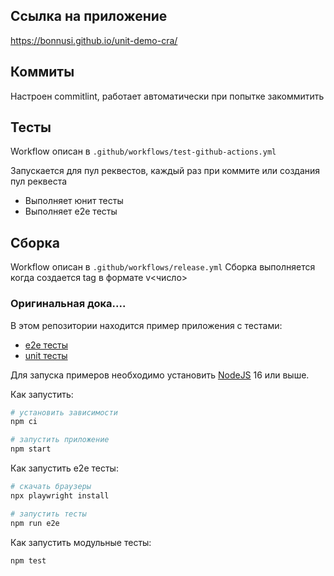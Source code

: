 ## Ссылка на приложение

https://bonnusi.github.io/unit-demo-cra/
## Коммиты

Настроен commitlint, работает автоматически при попытке закоммитить 

## Тесты

Workflow описан в `.github/workflows/test-github-actions.yml`

Запускается для пул реквестов, каждый раз при коммите или создания пул реквеста

- Выполняет юнит тесты
- Выполняет e2e тесты

## Сборка

Workflow описан в `.github/workflows/release.yml`
Сборка выполняется когда создается tag в формате v<число>

### Оригинальная дока....

В этом репозитории находится пример приложения с тестами:

- [e2e тесты](e2e/example.spec.ts)
- [unit тесты](src/example.test.tsx)

Для запуска примеров необходимо установить [NodeJS](https://nodejs.org/en/download/) 16 или выше.

Как запустить:

```sh
# установить зависимости
npm ci

# запустить приложение
npm start
```

Как запустить e2e тесты:

```sh
# скачать браузеры
npx playwright install

# запустить тесты
npm run e2e
```

Как запустить модульные тесты:

```sh
npm test
```
